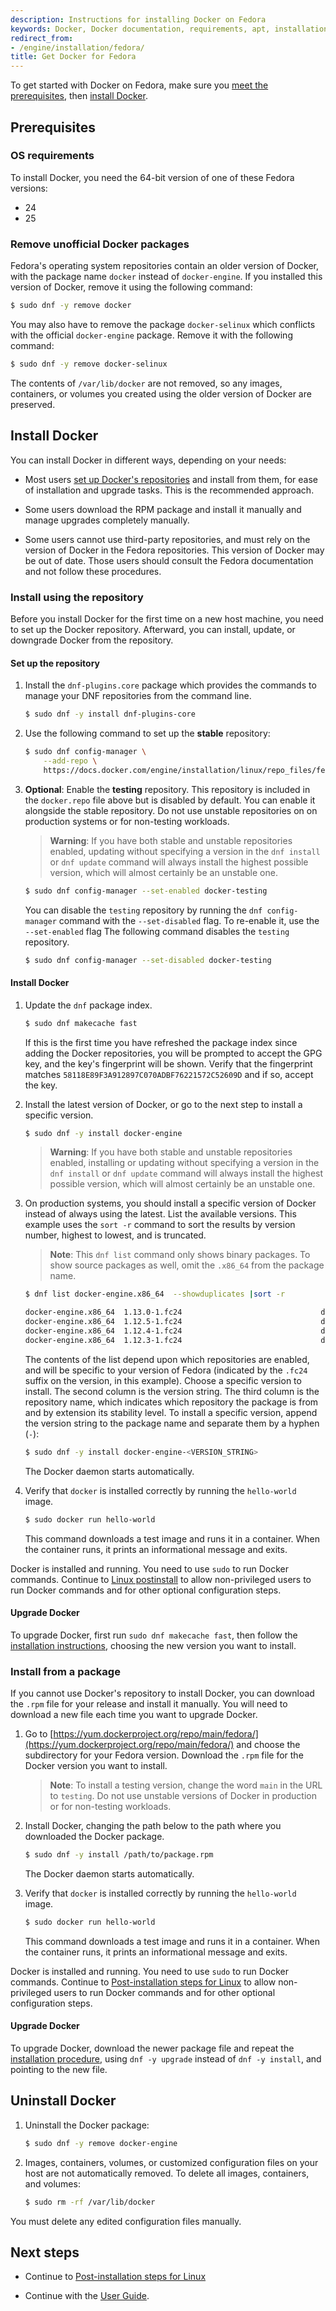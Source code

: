 ```yaml
---
description: Instructions for installing Docker on Fedora
keywords: Docker, Docker documentation, requirements, apt, installation, fedora, rpm, install, uninstall, upgrade, update
redirect_from:
- /engine/installation/fedora/
title: Get Docker for Fedora
---
```


To get started with Docker on Fedora, make sure you
[meet the prerequisites](#prerequisites), then
[install Docker](#install-docker).

## Prerequisites

### OS requirements

To install Docker, you need the 64-bit version of one of these Fedora versions:

- 24
- 25

### Remove unofficial Docker packages

Fedora's operating system repositories contain an older version of Docker, with
the package name `docker` instead of `docker-engine`. If you installed this version
of Docker, remove it using the following command:

```bash
$ sudo dnf -y remove docker
```

You may also have to remove the package `docker-selinux` which conflicts with the 
official `docker-engine` package. Remove it with the following command:

```bash
$ sudo dnf -y remove docker-selinux
```

The contents of `/var/lib/docker` are not removed, so any images, containers,
or volumes you created using the older version of Docker are preserved.

## Install Docker

You can install Docker in different ways, depending on your needs:

- Most users
  [set up Docker's repositories](#install-using-the-repository) and install
  from them, for ease of installation and upgrade tasks. This is the
  recommended approach.

- Some users download the RPM package and install it manually and manage
  upgrades completely manually.

- Some users cannot use third-party repositories, and must rely on the version
  of Docker in the Fedora repositories. This version of Docker may be out of
  date. Those users should consult the Fedora documentation and not follow these
  procedures.

### Install using the repository

Before you install Docker for the first time on a new host machine, you need to
set up the Docker repository. Afterward, you can install, update, or downgrade
Docker from the repository.

#### Set up the repository

1.  Install the `dnf-plugins.core` package which provides the commands to manage
    your DNF repositories from the command line.

    ```bash
    $ sudo dnf -y install dnf-plugins-core
    ```

2.  Use the following command to set up the **stable** repository:

    ```bash
    $ sudo dnf config-manager \
        --add-repo \
        https://docs.docker.com/engine/installation/linux/repo_files/fedora/docker.repo
    ```

3.  **Optional**: Enable the **testing** repository. This repository is included
    in the `docker.repo` file above but is disabled by default. You can enable
    it alongside the stable repository. Do not use unstable repositories on
    on production systems or for non-testing workloads.

    > **Warning**: If you have both stable and unstable repositories enabled,
    > updating without specifying a version in the `dnf install` or `dnf update`
    > command will always install the highest possible version, which will
    > almost certainly be an unstable one.

    ```bash
    $ sudo dnf config-manager --set-enabled docker-testing
    ```

    You can disable the `testing` repository by running the `dnf config-manager`
    command with the `--set-disabled` flag. To re-enable it, use the
    `--set-enabled` flag The following command disables the `testing`
    repository.

    ```bash
    $ sudo dnf config-manager --set-disabled docker-testing
    ```

#### Install Docker

1.  Update the `dnf` package index.

    ```bash
    $ sudo dnf makecache fast
    ```

    If this is the first time you have refreshed the package index since adding
    the Docker repositories, you will be prompted to accept the GPG key, and
    the key's fingerprint will be shown. Verify that the fingerprint matches
    `58118E89F3A912897C070ADBF76221572C52609D` and if so, accept the key.

2.  Install the latest version of Docker, or go to the next step to install a
    specific version.

    ```bash
    $ sudo dnf -y install docker-engine
    ```

    > **Warning**: If you have both stable and unstable repositories enabled,
    > installing or updating without specifying a version in the `dnf install`
    > or `dnf update` command will always install the highest possible version,
    > which will almost certainly be an unstable one.

3.  On production systems, you should install a specific version of Docker
    instead of always using the latest. List the available versions.
    This example uses the `sort -r` command to sort the results by version
    number, highest to lowest, and is truncated.

    > **Note**: This `dnf list` command only shows binary packages. To show
    > source packages as well, omit the `.x86_64` from the package name.

    ```bash
    $ dnf list docker-engine.x86_64  --showduplicates |sort -r

    docker-engine.x86_64  1.13.0-1.fc24                               docker-main
    docker-engine.x86_64  1.12.5-1.fc24                               docker-main   
    docker-engine.x86_64  1.12.4-1.fc24                               docker-main   
    docker-engine.x86_64  1.12.3-1.fc24                               docker-main   
    ```

    The contents of the list depend upon which repositories are enabled, and
    will be specific to your version of Fedora (indicated by the `.fc24` suffix
    on the version, in this example). Choose a specific version to install. The
    second column is the version string. The third column is the repository
    name, which indicates which repository the package is from and by extension
    its stability level. To install a specific version, append the version
    string to the package name and separate them by a hyphen (`-`):

    ```bash
    $ sudo dnf -y install docker-engine-<VERSION_STRING>
    ```

    The Docker daemon starts automatically.

4.  Verify that `docker` is installed correctly by running the `hello-world`
    image.

    ```bash
    $ sudo docker run hello-world
    ```

    This command downloads a test image and runs it in a container. When the
    container runs, it prints an informational message and exits.

Docker is installed and running. You need to use `sudo` to run Docker commands.
Continue to [Linux postinstall](linux-postinstall.md) to allow non-privileged
users to run Docker commands and for other optional configuration steps.

#### Upgrade Docker

To upgrade Docker, first run `sudo dnf makecache fast`, then follow the
[installation instructions](#install-docker), choosing the new version you want
to install.

### Install from a package

If you cannot use Docker's repository to install Docker, you can download the
`.rpm` file for your release and install it manually. You will need to download
a new file each time you want to upgrade Docker.

1.  Go to [https://yum.dockerproject.org/repo/main/fedora/](https://yum.dockerproject.org/repo/main/fedora/)
    and choose the subdirectory for your Fedora version. Download the `.rpm`
    file for the Docker version you want to install.

    > **Note**: To install a testing version, change the word `main` in the
    > URL to `testing`. Do not use unstable versions of Docker in production
    > or for non-testing workloads.

2.  Install Docker, changing the path below to the path where you downloaded
    the Docker package.

    ```bash
    $ sudo dnf -y install /path/to/package.rpm
    ```

    The Docker daemon starts automatically.

3.  Verify that `docker` is installed correctly by running the `hello-world`
    image.

    ```bash
    $ sudo docker run hello-world
    ```

    This command downloads a test image and runs it in a container. When the
    container runs, it prints an informational message and exits.

Docker is installed and running. You need to use `sudo` to run Docker commands.
Continue to [Post-installation steps for Linux](linux-postinstall.md) to allow
non-privileged users to run Docker commands and for other optional configuration
steps.

#### Upgrade Docker

To upgrade Docker, download the newer package file and repeat the
[installation procedure](#install-from-a-package), using `dnf -y upgrade`
instead of `dnf -y install`, and pointing to the new file.


## Uninstall Docker

1.  Uninstall the Docker package:

    ```bash
    $ sudo dnf -y remove docker-engine
    ```

2.  Images, containers, volumes, or customized configuration files on your host
    are not automatically removed. To delete all images, containers, and
    volumes:

    ```bash
    $ sudo rm -rf /var/lib/docker
    ```

You must delete any edited configuration files manually.

## Next steps

- Continue to [Post-installation steps for Linux](linux-postinstall.md)

- Continue with the [User Guide](../../userguide/index.md).
